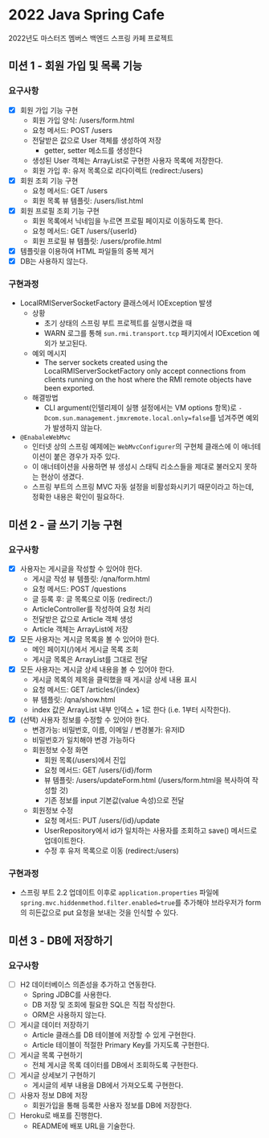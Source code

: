 # 2022 Java Spring Cafe

2022년도 마스터즈 멤버스 백엔드 스프링 카페 프로젝트

## 미션 1 - 회원 가입 및 목록 기능

### 요구사항

- [x] 회원 가입 기능 구현
  - 회원 가입 양식: /users/form.html
  - 요청 메서드: POST /users
  - 전달받은 값으로 User 객체를 생성하여 저장
    - getter, setter 메소드를 생성한다
  - 생성된 User 객체는 ArrayList로 구현한 사용자 목록에 저장한다.
  - 회원 가입 후: 유저 목록으로 리다이렉트 (redirect:/users)
- [x] 회원 조회 기능 구현
  - 요청 메서드: GET /users
  - 회원 목록 뷰 템플릿: /users/list.html
- [x] 회원 프로필 조회 기능 구현
  - 회원 목록에서 닉네임을 누르면 프로필 페이지로 이동하도록 한다. 
  - 요청 메서드: GET /users/{userId}
  - 회원 프로필 뷰 템플릿: /users/profile.html
- [x] 템플릿을 이용하여 HTML 파일들의 중복 제거
- [x] DB는 사용하지 않는다.

### 구현과정 

- LocalRMIServerSocketFactory 클래스에서 IOException 발생
  - 상황
    - 초기 상태의 스프링 부트 프로젝트를 실행시켰을 때
    - WARN 로그를 통해 `sun.rmi.transport.tcp` 패키지에서 IOExcetion 예외가 보고된다.
  - 예외 메시지 
    - The server sockets created using the LocalRMIServerSocketFactory only accept connections from clients running on the host where the RMI remote objects have been exported.
  - 해결방법
    - CLI argument(인텔리제이 실행 설정에서는 VM options 항목)로 `-Dcom.sun.management.jmxremote.local.only=false`를 넘겨주면 예외가 발생하지 않늗다.
- `@EnabaleWebMvc`
  - 인터넷 상의 스프링 예제에는 `WebMvcConfigurer`의 구현체 클래스에 이 애너테이션이 붙은 경우가 자주 있다. 
  - 이 애너테이션을 사용하면 뷰 생성시 스태틱 리소스들을 제대로 불러오지 못하는 현상이 생겼다. 
  - 스프링 부트의 스프링 MVC 자동 설정을 비활성화시키기 때문이라고 하는데, 정확한 내용은 확인이 필요하다.

## 미션 2 - 글 쓰기 기능 구현

### 요구사항

- [x] 사용자는 게시글을 작성할 수 있어야 한다.
  - 게시글 작성 뷰 템플릿: /qna/form.html
  - 요청 메서드: POST /questions
  - 글 등록 후: 글 목록으로 이동 (redirect:/)
  - ArticleController를 작성하여 요청 처리
  - 전달받은 값으로 Article 객체 생성
  - Article 객체는 ArrayList에 저장
- [x] 모든 사용자는 게시글 목록을 볼 수 있어야 한다.
  - 메인 페이지(/)에서 게시글 목록 조회
  - 게시글 목록은 ArrayList를 그대로 전달
- [x] 모든 사용자는 게시글 상세 내용을 볼 수 있어야 한다.
  - 게시글 목록의 제목을 클릭했을 때 게시글 상세 내용 표시
  - 요청 메서드: GET /articles/{index}
  - 뷰 템플릿: /qna/show.html
  - index 값은 ArrayList 내부 인덱스 + 1로 한다 (i.e. 1부터 시작한다).
- [x] (선택) 사용자 정보를 수정할 수 있어야 한다.
  - 변경가능: 비밀번호, 이름, 이메일 / 변경불가: 유저ID
  - 비밀번호가 일치해야 변경 가능하다
  - 회원정보 수정 화면
    - 회원 목록(/users)에서 진입
    - 요청 메서드: GET /users/{id}/form
    - 뷰 템플릿: /users/updateForm.html (/users/form.html을 복사하여 작성할 것)
    - 기존 정보를 input 기본값(value 속성)으로 전달
  - 회원정보 수정
    - 요청 메서드: PUT /users/{id}/update
    - UserRepository에서 id가 일치하는 사용자를 조회하고 save() 메서드로 업데이트한다.
    - 수정 후 유저 목록으로 이동 (redirect:/users)

### 구현과정 

- 스프링 부트 2.2 업데이트 이후로 `application.properties` 파일에 `spring.mvc.hiddenmethod.filter.enabled=true`를 추가해야 브라우저가 form의 히든값으로 put 요청을 보내는 것을 인식할 수 있다. 

## 미션 3 - DB에 저장하기

### 요구사항

- [ ] H2 데이터베이스 의존성을 추가하고 연동한다.
  - Spring JDBC를 사용한다.
  - DB 저장 및 조회에 필요한 SQL은 직접 작성한다.
  - ORM은 사용하지 않는다.
- [ ] 게시글 데이터 저장하기
  - Article 클래스를 DB 테이블에 저장할 수 있게 구현한다.
  - Article 테이블이 적절한 Primary Key를 가지도록 구현한다.
- [ ] 게시글 목록 구현하기
  - 전체 게시글 목록 데이터를 DB에서 조회하도록 구현한다.
- [ ] 게시글 상세보기 구현하기
  - 게시글의 세부 내용을 DB에서 가져오도록 구현한다.
- [ ] 사용자 정보 DB에 저장
  - 회원가입을 통해 등록한 사용자 정보를 DB에 저장한다.
- [ ] Heroku로 배포를 진행한다. 
  - README에 배포 URL을 기술한다.

